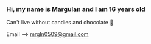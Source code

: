 ### Hi, my name is Margulan and I am 16 years old

Can't live without candies and chocolate 🍩

Email --> mrgln0509@gmail.com
